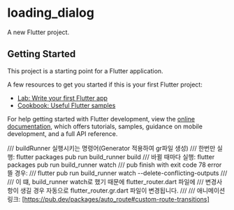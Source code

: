 # loading_dialog

A new Flutter project.

## Getting Started

This project is a starting point for a Flutter application.

A few resources to get you started if this is your first Flutter project:

- [Lab: Write your first Flutter app](https://docs.flutter.dev/get-started/codelab)
- [Cookbook: Useful Flutter samples](https://docs.flutter.dev/cookbook)

For help getting started with Flutter development, view the
[online documentation](https://docs.flutter.dev/), which offers tutorials,
samples, guidance on mobile development, and a full API reference.

/// buildRunner 실행시키는 명령어(Generator 적용하여 gr파일 생성)
/// 한번만 실행: flutter packages pub run build_runner build
/// 바뀔 때마다 실행: flutter packages pub run build_runner watch
/// pub finish with exit code 78 error 뜰 경우:
/// flutter pub run build_runner watch --delete-conflicting-outputs
///
/// 이 떄, build_runner watch로 했기 때문에 flutter_router.dart 파일에
/// 변경사항이 생길 경우 자동으로 flutter_router.gr.dart 파일이 변경됩니다.
///
/// 애니메이션 링크: [https://pub.dev/packages/auto_route#custom-route-transitions]